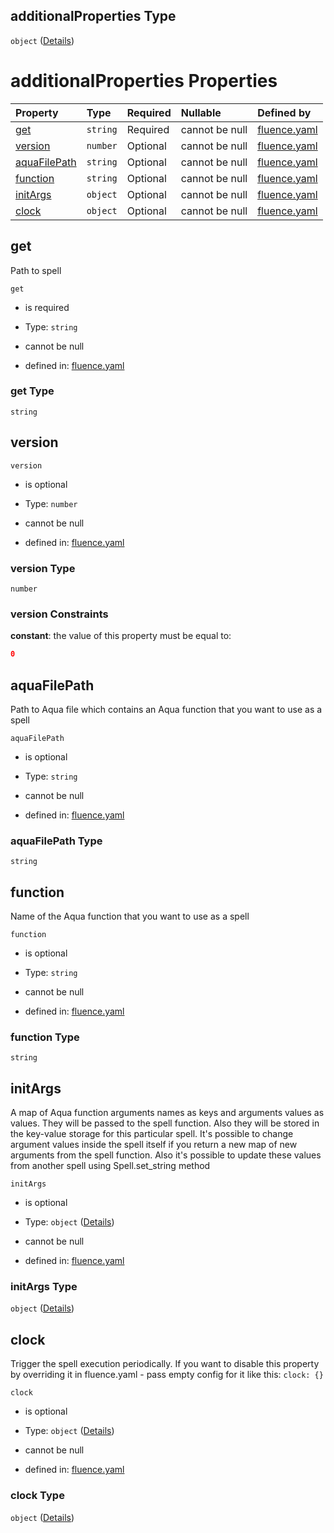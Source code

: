 ## additionalProperties Type

`object` ([Details](fluence-properties-spells-additionalproperties.md))

# additionalProperties Properties

| Property                      | Type     | Required | Nullable       | Defined by                                                                                                                                                                                           |
| :---------------------------- | :------- | :------- | :------------- | :--------------------------------------------------------------------------------------------------------------------------------------------------------------------------------------------------- |
| [get](#get)                   | `string` | Required | cannot be null | [fluence.yaml](fluence-properties-spells-additionalproperties-properties-get.md "https://fluence.dev/schemas/fluence.yaml#/properties/spells/additionalProperties/properties/get")                   |
| [version](#version)           | `number` | Optional | cannot be null | [fluence.yaml](fluence-properties-spells-additionalproperties-properties-version.md "https://fluence.dev/schemas/fluence.yaml#/properties/spells/additionalProperties/properties/version")           |
| [aquaFilePath](#aquafilepath) | `string` | Optional | cannot be null | [fluence.yaml](fluence-properties-spells-additionalproperties-properties-aquafilepath.md "https://fluence.dev/schemas/fluence.yaml#/properties/spells/additionalProperties/properties/aquaFilePath") |
| [function](#function)         | `string` | Optional | cannot be null | [fluence.yaml](fluence-properties-spells-additionalproperties-properties-function.md "https://fluence.dev/schemas/fluence.yaml#/properties/spells/additionalProperties/properties/function")         |
| [initArgs](#initargs)         | `object` | Optional | cannot be null | [fluence.yaml](fluence-properties-spells-additionalproperties-properties-initargs.md "https://fluence.dev/schemas/fluence.yaml#/properties/spells/additionalProperties/properties/initArgs")         |
| [clock](#clock)               | `object` | Optional | cannot be null | [fluence.yaml](fluence-properties-spells-additionalproperties-properties-clock.md "https://fluence.dev/schemas/fluence.yaml#/properties/spells/additionalProperties/properties/clock")               |

## get

Path to spell

`get`

*   is required

*   Type: `string`

*   cannot be null

*   defined in: [fluence.yaml](fluence-properties-spells-additionalproperties-properties-get.md "https://fluence.dev/schemas/fluence.yaml#/properties/spells/additionalProperties/properties/get")

### get Type

`string`

## version



`version`

*   is optional

*   Type: `number`

*   cannot be null

*   defined in: [fluence.yaml](fluence-properties-spells-additionalproperties-properties-version.md "https://fluence.dev/schemas/fluence.yaml#/properties/spells/additionalProperties/properties/version")

### version Type

`number`

### version Constraints

**constant**: the value of this property must be equal to:

```json
0
```

## aquaFilePath

Path to Aqua file which contains an Aqua function that you want to use as a spell

`aquaFilePath`

*   is optional

*   Type: `string`

*   cannot be null

*   defined in: [fluence.yaml](fluence-properties-spells-additionalproperties-properties-aquafilepath.md "https://fluence.dev/schemas/fluence.yaml#/properties/spells/additionalProperties/properties/aquaFilePath")

### aquaFilePath Type

`string`

## function

Name of the Aqua function that you want to use as a spell

`function`

*   is optional

*   Type: `string`

*   cannot be null

*   defined in: [fluence.yaml](fluence-properties-spells-additionalproperties-properties-function.md "https://fluence.dev/schemas/fluence.yaml#/properties/spells/additionalProperties/properties/function")

### function Type

`string`

## initArgs

A map of Aqua function arguments names as keys and arguments values as values. They will be passed to the spell function. Also they will be stored in the key-value storage for this particular spell. It's possible to change argument values inside the spell itself if you return a new map of new arguments from the spell function. Also it's possible to update these values from another spell using Spell.set\_string method

`initArgs`

*   is optional

*   Type: `object` ([Details](fluence-properties-spells-additionalproperties-properties-initargs.md))

*   cannot be null

*   defined in: [fluence.yaml](fluence-properties-spells-additionalproperties-properties-initargs.md "https://fluence.dev/schemas/fluence.yaml#/properties/spells/additionalProperties/properties/initArgs")

### initArgs Type

`object` ([Details](fluence-properties-spells-additionalproperties-properties-initargs.md))

## clock

Trigger the spell execution periodically. If you want to disable this property by overriding it in fluence.yaml - pass empty config for it like this: `clock: {}`

`clock`

*   is optional

*   Type: `object` ([Details](fluence-properties-spells-additionalproperties-properties-clock.md))

*   cannot be null

*   defined in: [fluence.yaml](fluence-properties-spells-additionalproperties-properties-clock.md "https://fluence.dev/schemas/fluence.yaml#/properties/spells/additionalProperties/properties/clock")

### clock Type

`object` ([Details](fluence-properties-spells-additionalproperties-properties-clock.md))
